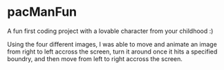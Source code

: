 # pacManFun
A fun first coding project with a lovable character from your childhood :)

Using the four different images, I was able to move and animate an image from right to left accross the screen, turn it around once it hits a specified boundry, and then move from left to right accross the screen.
